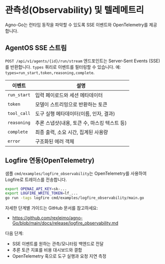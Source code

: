 # 관측성(Observability) 및 텔레메트리

Agno-Go는 런타임 동작을 파악할 수 있도록 SSE 이벤트와 OpenTelemetry를 제공합니다.

## AgentOS SSE 스트림

`POST /api/v1/agents/{id}/run/stream` 엔드포인트는 Server‑Sent Events (SSE)를 반환합니다. `types` 쿼리로 이벤트를 필터링할 수 있습니다. 예: `types=run_start,token,reasoning,complete`.

| 이벤트 | 설명 |
| --- | --- |
| `run_start` | 입력 페이로드와 세션 메타데이터 |
| `token` | 모델이 스트리밍으로 반환하는 토큰 |
| `tool_call` | 도구 실행 메타데이터(이름, 인자, 결과) |
| `reasoning` | 추론 스냅샷(내용, 토큰 수, 마스킹 텍스트 등) |
| `complete` | 최종 출력, 소요 시간, 집계된 사용량 |
| `error` | 구조화된 에러 객체 |

## Logfire 연동(OpenTelemetry)

샘플 `cmd/examples/logfire_observability`는 OpenTelemetry를 사용하여 Logfire로 트레이스를 전송합니다.

```bash
export OPENAI_API_KEY=sk-...
export LOGFIRE_WRITE_TOKEN=lf_...
go run -tags logfire cmd/examples/logfire_observability/main.go
```

자세한 단계별 가이드는 GitHub 문서를 참고하세요:

- https://github.com/rexleimo/agno-Go/blob/main/docs/release/logfire_observability.md

다음 단계:
- SSE 이벤트를 원하는 관측/모니터링 백엔드로 전달
- 추론 토큰 지표를 비용 대시보드와 결합
- OpenTelemetry 훅으로 도구 실행과 요청 지연 측정
